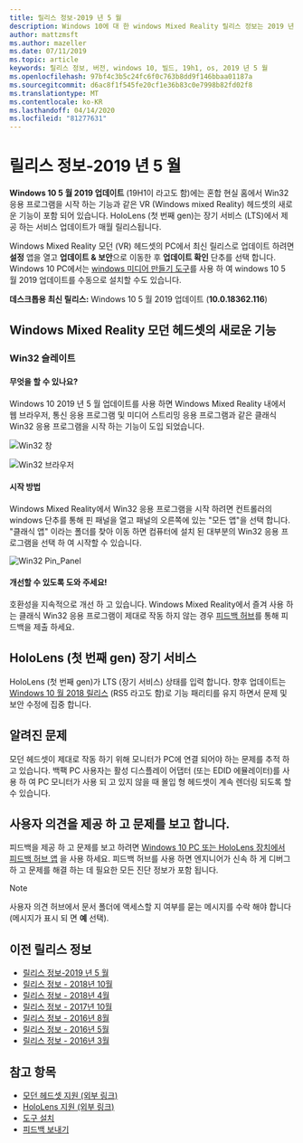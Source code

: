 ```yaml
---
title: 릴리스 정보-2019 년 5 월
description: Windows 10에 대 한 windows Mixed Reality 릴리스 정보는 2019 년 5 월 업데이트 (19H1이 라고도 함)를 참조 하세요.
author: mattzmsft
ms.author: mazeller
ms.date: 07/11/2019
ms.topic: article
keywords: 릴리스 정보, 버전, windows 10, 빌드, 19h1, os, 2019 년 5 월
ms.openlocfilehash: 97bf4c3b5c24fc6f0c763b8dd9f146bbaa01187a
ms.sourcegitcommit: d6ac8f1f545fe20cf1e36b83c0e7998b82fd02f8
ms.translationtype: MT
ms.contentlocale: ko-KR
ms.lasthandoff: 04/14/2020
ms.locfileid: "81277631"
---
```

# <a name="release-notes---may-2019"></a>릴리스 정보-2019 년 5 월

**Windows 10 5 월 2019 업데이트** (19H1이 라고도 함)에는 혼합 현실 홈에서 Win32 응용 프로그램을 시작 하는 기능과 같은 VR (Windows mixed Reality) 헤드셋의 새로운 기능이 포함 되어 있습니다. HoloLens (첫 번째 gen)는 장기 서비스 (LTS)에서 제공 하는 서비스 업데이트가 매월 릴리스됩니다.

Windows Mixed Reality 모던 (VR) 헤드셋의 PC에서 최신 릴리스로 업데이트 하려면 **설정** 앱을 열고 **업데이트 & 보안**으로 이동한 후 **업데이트 확인** 단추를 선택 합니다. Windows 10 PC에서는 [windows 미디어 만들기 도구](https://www.microsoft.com/software-download/windows10)를 사용 하 여 windows 10 5 월 2019 업데이트를 수동으로 설치할 수도 있습니다.

**데스크톱용 최신 릴리스:** Windows 10 5 월 2019 업데이트 (**10.0.18362.116**)<br>

## <a name="new-features-for-windows-mixed-reality-immersive-headsets"></a>Windows Mixed Reality 모던 헤드셋의 새로운 기능

### <a name="win32-slates"></a>Win32 슬레이트

#### <a name="what-does-it-do"></a>무엇을 할 수 있나요? 
Windows 10 2019 년 5 월 업데이트를 사용 하면 Windows Mixed Reality 내에서 웹 브라우저, 통신 응용 프로그램 및 미디어 스트리밍 응용 프로그램과 같은 클래식 Win32 응용 프로그램을 시작 하는 기능이 도입 되었습니다. 

![Win32 창](images/mr-win32-slates-1.png)

![Win32 브라우저](images/mr-win32-slates-2.png)

#### <a name="how-to-launch"></a>시작 방법
Windows Mixed Reality에서 Win32 응용 프로그램을 시작 하려면 컨트롤러의 windows 단추를 통해 핀 패널을 열고 패널의 오른쪽에 있는 "모든 앱"을 선택 합니다.  "클래식 앱" 이라는 폴더를 찾아 이동 하면 컴퓨터에 설치 된 대부분의 Win32 응용 프로그램을 선택 하 여 시작할 수 있습니다.

![Win32 Pin_Panel](images/mr-win32-slates-pinspanel.png)

#### <a name="please-help-us-improve"></a>개선할 수 있도록 도와 주세요!
호환성을 지속적으로 개선 하 고 있습니다.  Windows Mixed Reality에서 즐겨 사용 하는 클래식 Win32 응용 프로그램이 제대로 작동 하지 않는 경우 [피드백 허브](https://support.microsoft.com//help/4021566/windows-10-send-feedback-to-microsoft-with-feedback-hub)를 통해 피드백을 제출 하세요.

## <a name="hololens-1st-gen-long-term-servicing"></a>HoloLens (첫 번째 gen) 장기 서비스

HoloLens (첫 번째 gen)가 LTS (장기 서비스) 상태를 입력 합니다. 향후 업데이트는 [Windows 10 월 2018 릴리스](release-notes-october-2018.md) (RS5 라고도 함)로 기능 패리티를 유지 하면서 문제 및 보안 수정에 집중 합니다. 

## <a name="known-issues"></a>알려진 문제

모던 헤드셋이 제대로 작동 하기 위해 모니터가 PC에 연결 되어야 하는 문제를 추적 하 고 있습니다. 백팩 PC 사용자는 활성 디스플레이 어댑터 (또는 EDID 에뮬레이터)를 사용 하 여 PC 모니터가 사용 되 고 있지 않을 때 몰입 형 헤드셋이 계속 렌더링 되도록 할 수 있습니다. 

## <a name="provide-feedback-and-report-issues"></a>사용자 의견을 제공 하 고 문제를 보고 합니다.

피드백을 제공 하 고 문제를 보고 하려면 [Windows 10 PC 또는 HoloLens 장치에서 피드백 허브 앱](give-us-feedback.md) 을 사용 하세요. 피드백 허브를 사용 하면 엔지니어가 신속 하 게 디버그 하 고 문제를 해결 하는 데 필요한 모든 진단 정보가 포함 됩니다.

>[!NOTE]
>사용자 의견 허브에서 문서 폴더에 액세스할 지 여부를 묻는 메시지를 수락 해야 합니다 (메시지가 표시 되 면 **예** 선택).

## <a name="prior-release-notes"></a>이전 릴리스 정보

* [릴리스 정보-2019 년 5 월](release-notes-may-2019.md)
* [릴리스 정보 - 2018년 10월](release-notes-october-2018.md)
* [릴리스 정보 - 2018년 4월](release-notes-april-2018.md)
* [릴리스 정보 - 2017년 10월](release-notes-october-2017.md)
* [릴리스 정보 - 2016년 8월](release-notes-august-2016.md)
* [릴리스 정보 - 2016년 5월](release-notes-may-2016.md)
* [릴리스 정보 - 2016년 3월](release-notes-march-2016.md)

## <a name="see-also"></a>참고 항목
* [모던 헤드셋 지원 (외부 링크)](https://docs.microsoft.com/windows/mixed-reality/enthusiast-guide/troubleshooting-windows-mixed-reality)
* [HoloLens 지원 (외부 링크)](https://support.microsoft.com/products/hololens)
* [도구 설치](install-the-tools.md)
* [피드백 보내기](give-us-feedback.md)

